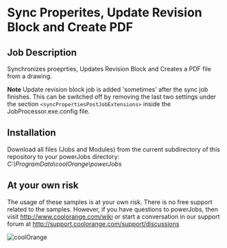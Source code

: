 # Sync Properites, Update Revision Block and Create PDF

## Job Description
Synchronizes proeprties, Updates Revision Block and Creates a PDF file from a drawing.

**Note** Update revision block job is added 'sometimes' after the sync job finishes. This can be switched off by removing the last two settings under the section `<syncPropertiesPostJobExtensions>` inside the JobProcessor.exe.config file.


## Installation
Download all files (Jobs and Modules) from the current subdirectory of this repository to your powerJobs directory: *C:\ProgramData\coolOrange\powerJobs*

## At your own risk
The usage of these samples is at your own risk. There is no free support related to the samples. However, if you have questions to powerJobs, then visit http://www.coolorange.com/wiki or start a conversation in our support forum at http://support.coolorange.com/support/discussions

![coolOrange](https://user-images.githubusercontent.com/36075173/46519882-4b518880-c87a-11e8-8dab-dffe826a9630.png)
